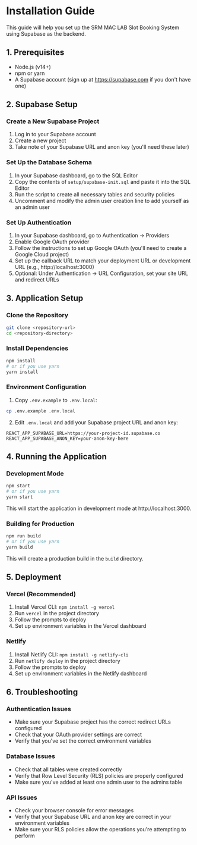 # Installation Guide

This guide will help you set up the SRM MAC LAB Slot Booking System using Supabase as the backend.

## 1. Prerequisites

- Node.js (v14+)
- npm or yarn
- A Supabase account (sign up at https://supabase.com if you don't have one)

## 2. Supabase Setup

### Create a New Supabase Project

1. Log in to your Supabase account
2. Create a new project
3. Take note of your Supabase URL and anon key (you'll need these later)

### Set Up the Database Schema

1. In your Supabase dashboard, go to the SQL Editor
2. Copy the contents of `setup/supabase-init.sql` and paste it into the SQL Editor
3. Run the script to create all necessary tables and security policies
4. Uncomment and modify the admin user creation line to add yourself as an admin user

### Set Up Authentication

1. In your Supabase dashboard, go to Authentication → Providers
2. Enable Google OAuth provider
3. Follow the instructions to set up Google OAuth (you'll need to create a Google Cloud project)
4. Set up the callback URL to match your deployment URL or development URL (e.g., http://localhost:3000)
5. Optional: Under Authentication → URL Configuration, set your site URL and redirect URLs

## 3. Application Setup

### Clone the Repository

```bash
git clone <repository-url>
cd <repository-directory>
```

### Install Dependencies

```bash
npm install
# or if you use yarn
yarn install
```

### Environment Configuration

1. Copy `.env.example` to `.env.local`:
```bash
cp .env.example .env.local
```

2. Edit `.env.local` and add your Supabase project URL and anon key:
```
REACT_APP_SUPABASE_URL=https://your-project-id.supabase.co
REACT_APP_SUPABASE_ANON_KEY=your-anon-key-here
```

## 4. Running the Application

### Development Mode

```bash
npm start
# or if you use yarn
yarn start
```

This will start the application in development mode at http://localhost:3000.

### Building for Production

```bash
npm run build
# or if you use yarn
yarn build
```

This will create a production build in the `build` directory.

## 5. Deployment

### Vercel (Recommended)

1. Install Vercel CLI: `npm install -g vercel`
2. Run `vercel` in the project directory
3. Follow the prompts to deploy
4. Set up environment variables in the Vercel dashboard

### Netlify

1. Install Netlify CLI: `npm install -g netlify-cli`
2. Run `netlify deploy` in the project directory
3. Follow the prompts to deploy
4. Set up environment variables in the Netlify dashboard

## 6. Troubleshooting

### Authentication Issues

- Make sure your Supabase project has the correct redirect URLs configured
- Check that your OAuth provider settings are correct
- Verify that you've set the correct environment variables

### Database Issues

- Check that all tables were created correctly
- Verify that Row Level Security (RLS) policies are properly configured
- Make sure you've added at least one admin user to the admins table

### API Issues

- Check your browser console for error messages
- Verify that your Supabase URL and anon key are correct in your environment variables
- Make sure your RLS policies allow the operations you're attempting to perform 